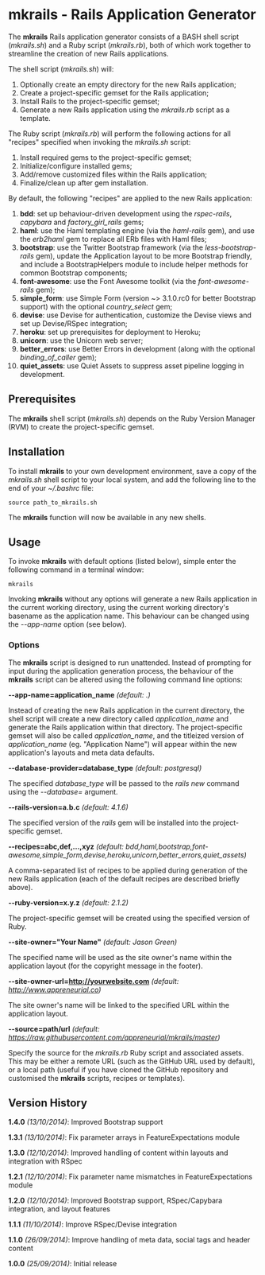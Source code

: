 # mkrails - Rails Application Generator

The **mkrails** Rails application generator consists of a BASH shell script (*mkrails.sh*) and a Ruby script (*mkrails.rb*), both of which work together to streamline the creation of new Rails applications.

The shell script (*mkrails.sh*) will:

1. Optionally create an empty directory for the new Rails application;
1. Create a project-specific gemset for the Rails application;
1. Install Rails to the project-specific gemset;
1. Generate a new Rails application using the *mkrails.rb* script as a template.

The Ruby script (*mkrails.rb*) will perform the following actions for all "recipes" specified when invoking the *mkrails.sh* script:

1. Install required gems to the project-specific gemset;
1. Initialize/configure installed gems;
1. Add/remove customized files within the Rails application;
1. Finalize/clean up after gem installation.

By default, the following "recipes" are applied to the new Rails application:

1. **bdd**: set up behaviour-driven development using the *rspec-rails*, *capybara* and *factory_girl_rails* gems;
1. **haml**: use the Haml templating engine (via the *haml-rails* gem), and use the *erb2haml* gem to replace all ERb files with Haml files;
1. **bootstrap**: use the Twitter Bootstrap framework (via the *less-bootstrap-rails* gem), update the Application layout to be more Bootstrap friendly, and include a BootstrapHelpers module to include helper methods for common Bootstrap components;
1. **font-awesome**: use the Font Awesome toolkit (via the *font-awesome-rails* gem);
1. **simple_form**: use Simple Form (version ~> 3.1.0.rc0 for better Bootstrap support) with the optional *country_select* gem;
1. **devise**: use Devise for authentication, customize the Devise views and set up Devise/RSpec integration;
1. **heroku**: set up prerequisites for deployment to Heroku;
1. **unicorn**: use the Unicorn web server;
1. **better_errors**: use Better Errors in development (along with the optional *binding_of_caller* gem);
1. **quiet_assets**: use Quiet Assets to suppress asset pipeline logging in development.

## Prerequisites

The **mkrails** shell script (*mkrails.sh*) depends on the Ruby Version Manager (RVM) to create the project-specific gemset.

## Installation

To install **mkrails** to your own development environment, save a copy of the *mkrails.sh* shell script to your local system, and add the following line to the end of your *~/.bashrc* file:

	source path_to_mkrails.sh

The **mkrails** function will now be available in any new shells.

## Usage

To invoke **mkrails** with default options (listed below), simple enter the following command in a terminal window:

	mkrails

Invoking **mkrails** without any options will generate a new Rails application in the current working directory, using the current working directory's basename as the application name.  This behaviour can be changed using the *--app-name* option (see below).

### Options

The **mkrails** script is designed to run unattended.  Instead of prompting for input during the application generation process, the behaviour of the **mkrails** script can be altered using the following command line options:

**--app-name=application_name** *(default: .)*

Instead of creating the new Rails application in the current directory, the shell script will create a new directory called *application_name* and generate the Rails application within that directory. The project-specific gemset will also be called *application_name*, and the titleized version of *application_name* (eg. "Application Name") will appear within the new application's layouts and meta data defaults.

**--database-provider=database_type** *(default: postgresql)*

The specified *database_type* will be passed to the *rails new* command using the *--database=* argument.

**--rails-version=a.b.c** *(default: 4.1.6)*

The specified version of the *rails* gem will be installed into the project-specific gemset.

**--recipes=abc,def,...,xyz** *(default: bdd,haml,bootstrap,font-awesome,simple_form,devise,heroku,unicorn,better_errors,quiet_assets)*

A comma-separated list of recipes to be applied during generation of the new Rails application (each of the default recipes are described briefly above).

**--ruby-version=x.y.z** *(default: 2.1.2)*

The project-specific gemset will be created using the specified version of Ruby.

**--site-owner="Your Name"** *(default: Jason Green)*

The specified name will be used as the site owner's name within the application layout (for the copyright message in the footer).

**--site-owner-url=http://yourwebsite.com** *(default: http://www.appreneurial.co)*

The site owner's name will be linked to the specified URL within the application layout.

**--source=path/url** *(default: https://raw.githubusercontent.com/appreneurial/mkrails/master)*

Specify the source for the *mkrails.rb* Ruby script and associated assets. This may be either a remote URL (such as the GitHub URL used by default), or a local path (useful if you have cloned the GitHub repository and customised the **mkrails** scripts, recipes or templates).

## Version History

**1.4.0** *(13/10/2014)*: Improved Bootstrap support

**1.3.1** *(13/10/2014)*: Fix parameter arrays in FeatureExpectations module

**1.3.0** *(12/10/2014)*: Improved handling of content within layouts and integration with RSpec

**1.2.1** *(12/10/2014)*: Fix parameter name mismatches in FeatureExpectations module

**1.2.0** *(12/10/2014)*: Improved Bootstrap support, RSpec/Capybara integration, and layout features

**1.1.1** *(11/10/2014)*: Improve RSpec/Devise integration

**1.1.0** *(26/09/2014)*: Improve handling of meta data, social tags and header content

**1.0.0** *(25/09/2014)*: Initial release